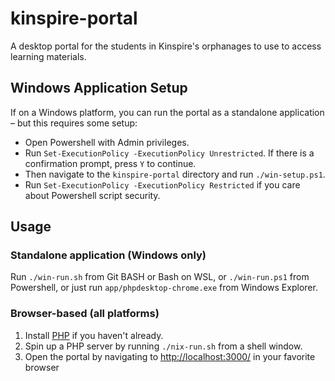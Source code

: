 # kinspire-portal
A desktop portal for the students in Kinspire's orphanages to use to access learning materials.

## Windows Application Setup
If on a Windows platform, you can run the portal as a standalone application &ndash; but this requires some setup:

- Open Powershell with Admin privileges.
- Run `Set-ExecutionPolicy -ExecutionPolicy Unrestricted`. If there is a confirmation prompt, press `Y` to continue.
- Then navigate to the `kinspire-portal` directory and run `./win-setup.ps1`.
- Run `Set-ExecutionPolicy -ExecutionPolicy Restricted` if you care about Powershell script security.

## Usage
### Standalone application (Windows only)
Run `./win-run.sh` from Git BASH or Bash on WSL, or `./win-run.ps1` from Powershell, or just run `app/phpdesktop-chrome.exe` from Windows Explorer.

### Browser-based (all platforms)
1. Install [PHP](http://php.net) if you haven't already.
2. Spin up a PHP server by running `./nix-run.sh` from a shell window.
3. Open the portal by navigating to [http://localhost:3000/](http://localhost:3000/) in your favorite browser
